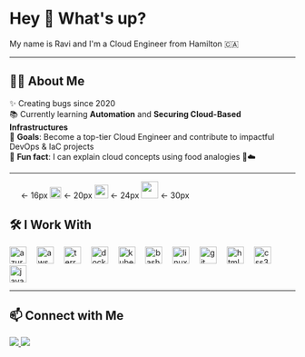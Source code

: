 <h1 align="left">Hey 👋 What's up?</h1>

<p align="left">My name is Ravi and I'm a Cloud Engineer from Hamilton 🇨🇦</p>

---

<h2 align="left">👨‍💻 About Me</h2>

✨ Creating bugs since 2020  
📚 Currently learning **Automation** and **Securing Cloud-Based Infrastructures**  
🎯 **Goals**: Become a top-tier Cloud Engineer and contribute to impactful DevOps & IaC projects  
🎲 **Fun fact**: I can explain cloud concepts using food analogies 🍔☁️

---

<p>
  <img src="https://cdn.jsdelivr.net/gh/devicons/devicon/icons/docker/docker-original.svg" height="16" /> ← 16px  
  <img src="https://cdn.jsdelivr.net/gh/devicons/devicon/icons/docker/docker-original.svg" height="20" /> ← 20px  
  <img src="https://cdn.jsdelivr.net/gh/devicons/devicon/icons/docker/docker-original.svg" height="24" /> ← 24px  
  <img src="https://cdn.jsdelivr.net/gh/devicons/devicon/icons/docker/docker-original.svg" height="30" /> ← 30px  
</p>


<h2 align="left">🛠️ I Work With</h2>

<div align="left">
  <img src="https://cdn.jsdelivr.net/gh/devicons/devicon/icons/azure/azure-original.svg" height="30" alt="azure logo" />
  <img width="10" />
  <img src="https://cdn.jsdelivr.net/gh/devicons/devicon/icons/amazonwebservices/amazonwebservices-line-wordmark.svg" height="30" alt="aws logo" />
  <img width="10" />
  <img src="https://cdn.jsdelivr.net/gh/devicons/devicon/icons/terraform/terraform-original.svg" height="30" alt="terraform logo" />
  <img width="10" />
  <img src="https://cdn.jsdelivr.net/gh/devicons/devicon/icons/docker/docker-original.svg" height="30" alt="docker logo" />
  <img width="10" />
  <img src="https://cdn.jsdelivr.net/gh/devicons/devicon/icons/kubernetes/kubernetes-plain.svg" height="30" alt="kubernetes logo" />
  <img width="10" />
  <img src="https://cdn.jsdelivr.net/gh/devicons/devicon/icons/bash/bash-original.svg" height="30" alt="bash logo" />
  <img width="10" />
  <img src="https://cdn.jsdelivr.net/gh/devicons/devicon/icons/linux/linux-original.svg" height="30" alt="linux logo" />
  <img width="10" />
  <img src="https://cdn.jsdelivr.net/gh/devicons/devicon/icons/git/git-original.svg" height="30" alt="git logo" />
  <img width="10" />
  <img src="https://cdn.jsdelivr.net/gh/devicons/devicon/icons/html5/html5-original.svg" height="30" alt="html5 logo" />
  <img width="10" />
  <img src="https://cdn.jsdelivr.net/gh/devicons/devicon/icons/css3/css3-original.svg" height="30" alt="css3 logo" />
  <img width="10" />
  <img src="https://cdn.jsdelivr.net/gh/devicons/devicon/icons/javascript/javascript-original.svg" height="30" alt="javascript logo" />
</div>


---

<!-- Optional Section -->
<h2 align="left">📫 Connect with Me</h2>

<p align="left">
  <a href="https://www.linkedin.com/in/yourlinkedin" target="_blank">
    <img src="https://img.shields.io/badge/LinkedIn-blue?logo=linkedin&style=for-the-badge" />
  </a>
  <a href="mailto:youremail@example.com">
    <img src="https://img.shields.io/badge/Email-red?logo=gmail&style=for-the-badge" />
  </a>
</p>
